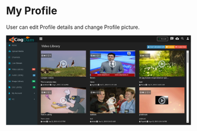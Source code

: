 # My Profile

User can edit Profile details and change Profile picture.

![](../.gitbook/assets/image%20%28181%29.png)

